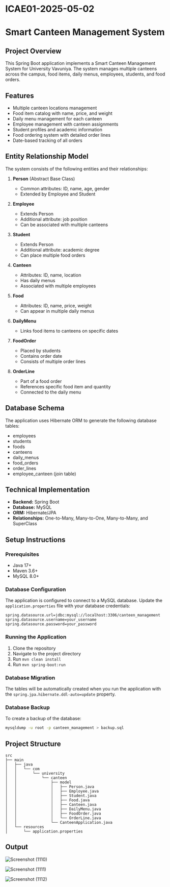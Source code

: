 # ICAE01-2025-05-02
# Smart Canteen Management System

## Project Overview
This Spring Boot application implements a Smart Canteen Management System for University Vavuniya. The system manages multiple canteens across the campus, food items, daily menus, employees, students, and food orders.

## Features
- Multiple canteen locations management
- Food item catalog with name, price, and weight
- Daily menu management for each canteen
- Employee management with canteen assignments
- Student profiles and academic information
- Food ordering system with detailed order lines
- Date-based tracking of all orders

## Entity Relationship Model
The system consists of the following entities and their relationships:

1. **Person** (Abstract Base Class)
   - Common attributes: ID, name, age, gender
   - Extended by Employee and Student

2. **Employee**
   - Extends Person
   - Additional attribute: job position
   - Can be associated with multiple canteens

3. **Student**
   - Extends Person
   - Additional attribute: academic degree
   - Can place multiple food orders

4. **Canteen**
   - Attributes: ID, name, location
   - Has daily menus
   - Associated with multiple employees

5. **Food**
   - Attributes: ID, name, price, weight
   - Can appear in multiple daily menus

6. **DailyMenu**
   - Links food items to canteens on specific dates

7. **FoodOrder**
   - Placed by students
   - Contains order date
   - Consists of multiple order lines

8. **OrderLine**
   - Part of a food order
   - References specific food item and quantity
   - Connected to the daily menu

## Database Schema
The application uses Hibernate ORM to generate the following database tables:
- employees
- students
- foods
- canteens
- daily_menus
- food_orders
- order_lines
- employee_canteen (join table)

## Technical Implementation
- **Backend:** Spring Boot
- **Database:** MySQL
- **ORM:** Hibernate/JPA
- **Relationships:** One-to-Many, Many-to-One, Many-to-Many, and SuperClass

## Setup Instructions

### Prerequisites
- Java 17+
- Maven 3.6+
- MySQL 8.0+

### Database Configuration
The application is configured to connect to a MySQL database. Update the `application.properties` file with your database credentials:

```properties
spring.datasource.url=jdbc:mysql://localhost:3306/canteen_management
spring.datasource.username=your_username
spring.datasource.password=your_password
```

### Running the Application
1. Clone the repository
2. Navigate to the project directory
3. Run `mvn clean install`
4. Run `mvn spring-boot:run`

### Database Migration
The tables will be automatically created when you run the application with the `spring.jpa.hibernate.ddl-auto=update` property.

### Database Backup
To create a backup of the database:
```bash
mysqldump -u root -p canteen_management > backup.sql
```

## Project Structure
```
src
├── main
│   ├── java
│   │   └── com
│   │       └── university
│   │           └── canteen
│   │               ├── model
│   │               │   ├── Person.java
│   │               │   ├── Employee.java
│   │               │   ├── Student.java
│   │               │   ├── Food.java
│   │               │   ├── Canteen.java
│   │               │   ├── DailyMenu.java
│   │               │   ├── FoodOrder.java
│   │               │   └── OrderLine.java
│   │               └── CanteenApplication.java
│   └── resources
│       └── application.properties
```

## Output

![Screenshot (1110)](https://github.com/user-attachments/assets/b4f8ddd5-c289-4e25-875b-1e609ab58ee8)

![Screenshot (1111)](https://github.com/user-attachments/assets/960edc6a-1c69-4fe7-b5d1-737e59419b1b)

![Screenshot (1112)](https://github.com/user-attachments/assets/1c99ad64-162c-4cd0-8d06-4effd3a0699c)

